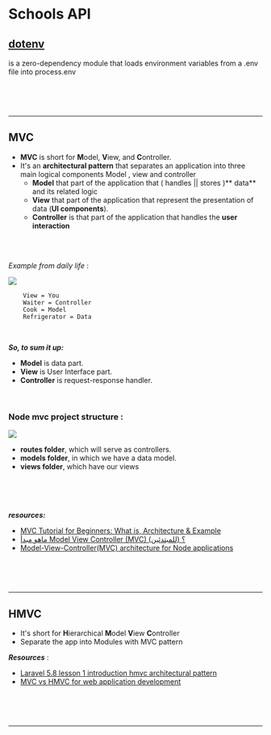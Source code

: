 # Schools API

## [dotenv](https://www.npmjs.com/package/dotenv)
is a zero-dependency module that loads environment variables from a .env file
into process.env

<br/>
<br/>
<br/>

***


## **MVC**
- **MVC** is short for **M**odel, **V**iew, and **C**ontroller.
- It's an **architectural pattern** that separates an application into three main
  logical components Model , view and controller 
  - **Model** that part of the application that ( handles || stores )** data** and its related logic
  - **View** that part of the application that represent  the presentation of data (**UI components**).
  - **Controller** is that part of the application that handles the **user interaction**

<br/>
<br/>

*Example from daily life* :


<img src="https://www.guru99.com/images/1/122118_0445_MVCTutorial2.png">
        
        View = You
        Waiter = Controller
        Cook = Model
        Refrigerator = Data

<br/>

***So, to sum it up:***

- **Model** is data part.
- **View** is User Interface part.
- **Controller** is request-response handler.


<br/>

### Node mvc project structure :
<img
src="https://media.geeksforgeeks.org/wp-content/uploads/project-structure.png">


- **routes folder**, which will serve as controllers.
- **models folder**, in which we have a data model.
- **views folder**, which have our views 

<br/>
<br/>
<br/>

***resources:***
-  [MVC Tutorial for Beginners: What is, Architecture & Example ](https://www.guru99.com/mvc-tutorial.html)
-   [ماهو مبدأ Model View Controller (MVC) ؟ (للمبتدئين)](https://3alam.pro/marwaalgethami/articles/mvc) 
-   [Model-View-Controller(MVC) architecture for Node applications](https://www.geeksforgeeks.org/model-view-controllermvc-architecture-for-node-applications/)

<br/>
<br/>
<br/>

**** 
## **HMVC**
- It's short for  **H**ierarchical    **M**odel **V**iew **C**ontroller
- Separate the app into  Modules with MVC pattern 

***Resources*** :
-  [Laravel 5.8 lesson 1 introduction hmvc architectural pattern](https://youtu.be/V1NI2rrThbo) 
-  [MVC vs HMVC for web application development](https://stackoverflow.com/a/30301846/4015523)

<br/>
<br/>
<br/>

**** 
